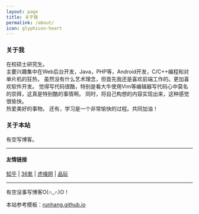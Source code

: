 ```yaml
---
layout: page
title: 关于我
permalink: /about/
icon: glyphicon-heart
---
```


### 关于我



在校硕士研究生。   
主要兴趣集中在Web后台开发，Java，PHP等，Android开发，C/C++编程和对单片机的狂热，
虽然没有什么艺术理念，但首先我还是喜欢前端工作的。更加喜欢软件开发。
觉得写代码很酷，特别是看大牛使用Vim等编辑器写代码心中莫名的崇拜，这真是特别酷的事情啊。
同时，将自己构想的内容实现出来，这种感觉很愉快。   
热爱美好的事物。
还有，学习是一个非常愉快的过程。共同加油！   


### 关于本站   

有空写博客。


  
---

#### 友情链接

[知乎](http://www.zhihu.com) \| [36氪](https://www.36kr.com) \| [虎嗅网](http://www.huxiu.com/) \| [品玩](http://www.pingwest.com/)
 

---

有空没事写博客O(∩_∩)O！

本站参考模板：[runhang.github.io](http://runhang.github.io)

<!-- >微博 :  [关注微博](http://weibo.com/u/3170670127)-->



